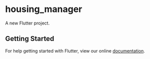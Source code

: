 # housing_manager

A new Flutter project.

## Getting Started

For help getting started with Flutter, view our online
[documentation](https://flutter.io/).

